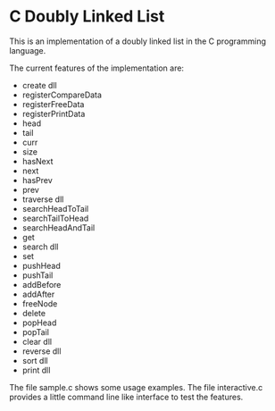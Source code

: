 # C Doubly Linked List

This is an implementation of a doubly linked list in the C programming language.

The current features of the implementation are:

- create dll
- registerCompareData
- registerFreeData
- registerPrintData
- head
- tail
- curr
- size
- hasNext
- next
- hasPrev
- prev
- traverse dll
- searchHeadToTail
- searchTailToHead
- searchHeadAndTail
- get
- search dll
- set
- pushHead
- pushTail
- addBefore
- addAfter
- freeNode
- delete
- popHead
- popTail
- clear dll
- reverse dll
- sort dll
- print dll

The file sample.c shows some usage examples.
The file interactive.c provides a little command line like interface to test the features.
